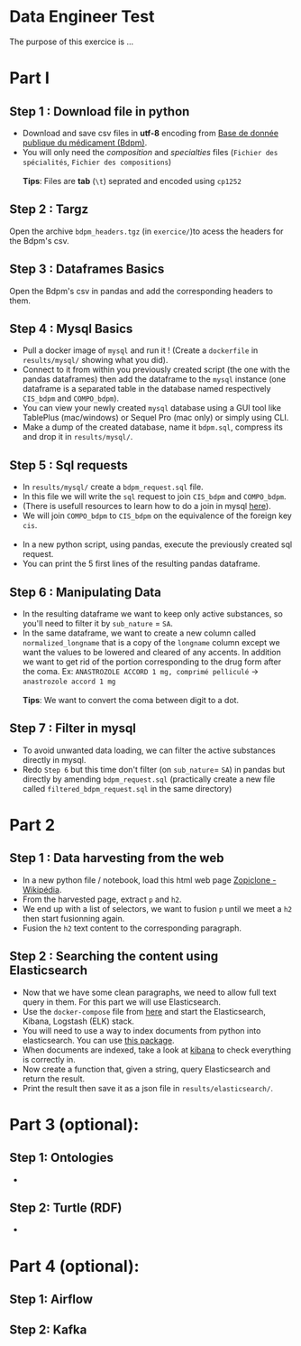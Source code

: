 # Data Engineer Test

The purpose of this exercice is ...

# Part I

## Step 1 : Download file in python

* Download and save csv files in **utf-8** encoding from [Base de donnée publique du médicament (Bdpm)](http://base-donnees-publique.medicaments.gouv.fr/telechargement.php).
* You will only need the *composition* and *specialties* files (`Fichier des spécialités`, `Fichier des compositions`)
<br><br>
**Tips**: Files are **tab** (`\t`) seprated and encoded using `cp1252`

## Step 2 : Targz

Open the archive `bdpm_headers.tgz` (in `exercice/`)to acess the headers for the Bdpm's csv.

## Step 3 : Dataframes Basics

Open the Bdpm's csv in pandas and add the corresponding headers to them.

## Step 4 : Mysql Basics

* Pull a docker image of `mysql` and run it ! (Create a `dockerfile` in `results/mysql/` showing what you did).
* Connect to it from within you previously created script (the one with the pandas dataframes) then add the dataframe to the `mysql` instance (one dataframe is a separated table in the database named respectively `CIS_bdpm` and `COMPO_bdpm`).
* You can view your newly created `mysql` database using a GUI tool like TablePlus (mac/windows) or Sequel Pro (mac only) or simply using CLI.
* Make a dump of the created database, name it `bdpm.sql`, compress its and drop it in `results/mysql/`.

## Step 5 : Sql requests

* In `results/mysql/` create a `bdpm_request.sql` file.
* In this file we will write the `sql` request to join `CIS_bdpm` and `COMPO_bdpm`.
* (There is usefull resources to learn how to do a join in mysql [here](https://www.w3schools.com/sql/sql_join.asp)).
* We will join `COMPO_bdpm` to `CIS_bdpm` on the equivalence of the foreign key `cis`.
<br><br>
* In a new python script, using pandas, execute the previously created sql request.
* You can print the 5 first lines of the resulting pandas dataframe.

## Step 6 : Manipulating Data

* In the resulting dataframe we want to keep only active substances, so you'll need to filter it by `sub_nature` = `SA`.
* In the same dataframe, we want to create a new column called `normalized_longname` that is a copy of the `longname` column except we want the values to be lowered and cleared of any accents. In addition we want to get rid of the portion corresponding to the drug form after the coma. Ex: `ANASTROZOLE ACCORD 1 mg, comprimé pelliculé` -> `anastrozole accord 1 mg`
<br><br>
**Tips**: We want to convert the coma between digit to a dot.

## Step 7 : Filter in mysql

* To avoid unwanted data loading, we can filter the active substances directly in mysql.
* Redo `Step 6` but this time don't filter (on `sub_nature`= `SA`) in pandas but directly by amending `bdpm_request.sql` (practically create a new file called `filtered_bdpm_request.sql` in the same directory)

# Part 2

## Step 1 : Data harvesting from the web

* In a new python file / notebook, load this html web page [Zopiclone - Wikipédia](https://fr.wikipedia.org/wiki/Zopiclone).
* From the harvested page, extract `p` and `h2`.
* We end up with a list of selectors, we want to fusion `p` until we meet a `h2` then start fusionning again.
* Fusion the `h2` text content to the corresponding paragraph.

## Step 2 : Searching the content using Elasticsearch

* Now that we have some clean paragraphs, we need to allow full text query in them. For this part we will use Elasticsearch.
* Use the `docker-compose` file from [here](https://github.com/deviantony/docker-elk) and start the Elasticsearch, Kibana, Logstash (ELK) stack.
* You will need to use a way to index documents from python into elasticsearch. You can use [this package](https://elasticsearch-py.readthedocs.io/en/master/).
* When documents are indexed, take a look at [kibana](localhost:5601) to check everything is correctly in.
* Now create a function that, given a string, query Elasticsearch and return the result.
* Print the result then save it as a json file in `results/elasticsearch/`.

# Part 3 (optional):

## Step 1: Ontologies

* 

## Step 2: Turtle (RDF)

*

# Part 4 (optional):

## Step 1: Airflow

## Step 2: Kafka

